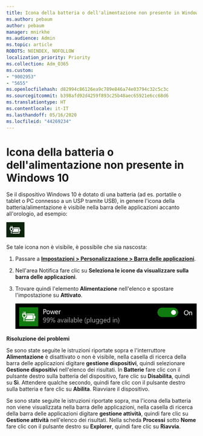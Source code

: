 ```yaml
---
title: Icona della batteria o dell'alimentazione non presente in Windows 10
ms.author: pebaum
author: pebaum
manager: mnirkhe
ms.audience: Admin
ms.topic: article
ROBOTS: NOINDEX, NOFOLLOW
localization_priority: Priority
ms.collection: Adm_O365
ms.custom:
- "9002953"
- "5655"
ms.openlocfilehash: d82994c86126ea9c789e846a74e03794c32c5c3c
ms.sourcegitcommit: b398afd92d4259f893c25b48aec65921e6cc68d6
ms.translationtype: HT
ms.contentlocale: it-IT
ms.lasthandoff: 05/16/2020
ms.locfileid: "44269234"
---
```

# <a name="power-or-battery-icon-missing-in-windows-10"></a>Icona della batteria o dell'alimentazione non presente in Windows 10

Se il dispositivo Windows 10 è dotato di una batteria (ad es. portatile o tablet o PC connesso a un USP tramite USB), in genere l'icona della batteria/alimentazione è visibile nella barra delle applicazioni accanto all'orologio, ad esempio:

![Icona della batteria](media/battery-icon.png)

Se tale icona non è visibile, è possibile che sia nascosta:

1. Passare a **[Impostazioni > Personalizzazione > Barra delle applicazioni](ms-settings:taskbar?activationSource=GetHelp)**.

2. Nell'area Notifica fare clic su **Seleziona le icone da visualizzare sulla barra delle applicazioni**.

3. Trovare quindi l'elemento **Alimentazione** nell'elenco e spostare l'impostazione su **Attivato**.

    ![Mostrare l'icona dell'alimentazione nella barra delle applicazioni](media/power-icon-on.png)

**Risoluzione dei problemi**

Se sono state seguite le istruzioni riportate sopra e l'interruttore **Alimentazione** è disattivato o non è visibile, nella casella di ricerca della barra delle applicazioni digitare **gestione dispositivi**, quindi selezionare **Gestione dispositivi** nell'elenco dei risultati. In **Batterie** fare clic con il pulsante destro sulla batteria del dispositivo, fare clic su **Disabilita**, quindi su **Sì**. Attendere qualche secondo, quindi fare clic con il pulsante destro sulla batteria e fare clic su **Abilita**. Riavviare il dispositivo.

Se sono state seguite le istruzioni riportate sopra, ma l'icona della batteria non viene visualizzata nella barra delle applicazioni, nella casella di ricerca della barra delle applicazioni digitare **gestione attività**, quindi fare clic su **Gestione attività** nell'elenco dei risultati. Nella scheda **Processi** sotto **Nome** fare clic con il pulsante destro su **Explorer**, quindi fare clic su **Riavvia**.
